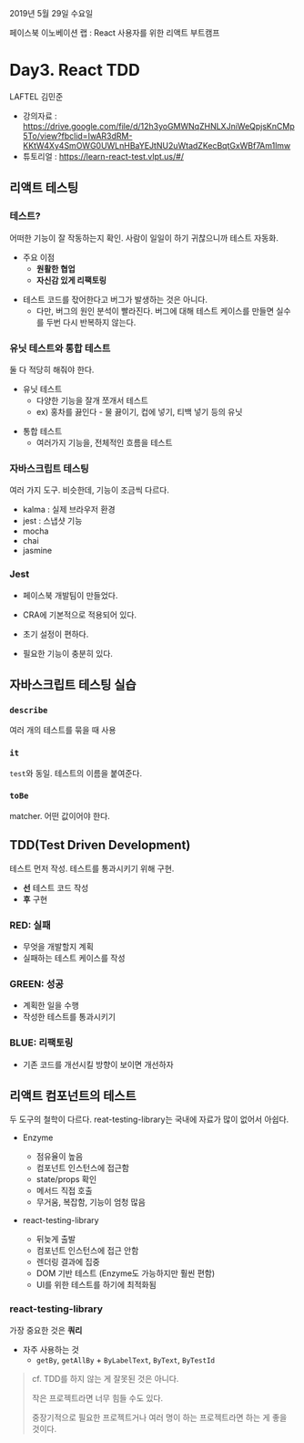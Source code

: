 2019년 5월 29일 수요일

페이스북 이노베이션 랩 : React 사용자를 위한 리액트 부트캠프

# Day3. React TDD

LAFTEL 김민준

- 강의자료 : https://drive.google.com/file/d/12h3yoGMWNqZHNLXJniWeQpjsKnCMp5To/view?fbclid=IwAR3dRM-KKtW4Xy4SmOWG0UWLnHBaYEJtNU2uWtadZKecBqtGxWBf7Am1lmw
- 튜토리얼 : https://learn-react-test.vlpt.us/#/

## 리액트 테스팅

### 테스트?

어떠한 기능이 잘 작동하는지 확인. 사람이 일일이 하기 귀찮으니까 테스트 자동화.

- 주요 이점
  - **원활한 협업**
  - **자신감 있게 리팩토링**

* 테스트 코드를 잓어한다고 버그가 발생하는 것은 아니다.
  - 다만, 버그의 원인 분석이 빨라진다. 버그에 대해 테스트 케이스를 만들면 실수를 두번 다시 반복하지 않는다.

### 유닛 테스트와 통합 테스트

둘 다 적당히 해줘야 한다.

- 유닛 테스트
  - 다양한 기능을 잘개 쪼개서 테스트
  - ex) 홍차를 끓인다 - 물 끓이기, 컵에 넣기, 티백 넣기 등의 유닛

* 통합 테스트
  - 여러가지 기능을, 전체적인 흐름을 테스트

### 자바스크립트 테스팅

여러 가지 도구. 비슷한데, 기능이 조금씩 다르다.

- kalma : 실제 브라우저 환경
- jest : 스냅샷 기능
- mocha
- chai
- jasmine

### Jest

- 페이스북 개발팀이 만들었다.

- CRA에 기본적으로 적용되어 있다.
- 초기 설정이 편하다.
- 필요한 기능이 충분히 있다.

## 자바스크립트 테스팅 실습

### `describe`

여러 개의 테스트를 묶을 때 사용

### `it`

`test`와 동일. 테스트의 이름을 붙여준다.

### `toBe`

matcher. 어떤 값이어야 한다.

## TDD(Test Driven Development)

테스트 먼저 작성. 테스트를 통과시키기 위해 구현.

- **선** 테스트 코드 작성
- **후** 구현

### RED: 실패

- 무엇을 개발할지 계획
- 실패하는 테스트 케이스를 작성

### GREEN: 성공

- 계획한 일을 수행
- 작성한 테스트를 통과시키기

### BLUE: 리팩토링

- 기존 코드를 개선시킬 방향이 보이면 개선하자

## 리액트 컴포넌트의 테스트

두 도구의 철학이 다르다. reat-testing-library는 국내에 자료가 많이 없어서 아쉽다.

- Enzyme

  - 점유율이 높음
  - 컴포넌트 인스턴스에 접근함
  - state/props 확인
  - 메서드 직접 호출
  - 무거움, 복잡함, 기능이 엄청 많음

- react-testing-library
  - 뒤늦게 출발
  - 컴포넌트 인스턴스에 접근 안함
  - 렌더링 결과에 집중
  - DOM 기반 테스트 (Enzyme도 가능하지만 훨씬 편함)
  - UI를 위한 테스트를 하기에 최적화됨

### react-testing-library

가장 중요한 것은 **쿼리**

- 자주 사용하는 것
  - `getBy`, `getAllBy` + `ByLabelText`, `ByText`, `ByTestId`

> cf. TDD를 하지 않는 게 잘못된 것은 아니다.
>
> 작은 프로젝트라면 너무 힘들 수도 있다.
>
> 중장기적으로 필요한 프로젝트거나 여러 명이 하는 프로젝트라면 하는 게 좋을 것이다.

